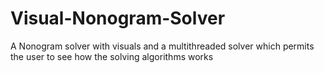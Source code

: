 # Visual-Nonogram-Solver
A Nonogram solver with visuals and a multithreaded solver which permits the user to see how the solving algorithms works
